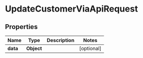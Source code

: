 

# UpdateCustomerViaApiRequest


## Properties

| Name | Type | Description | Notes |
|------------ | ------------- | ------------- | -------------|
|**data** | **Object** |  |  [optional] |



